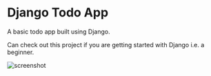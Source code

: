 # Django Todo App

A basic todo app built using Django. 

Can check out this project if you are getting started with Django i.e. a beginner.</br>

![screenshot](https://i.ibb.co/sgF0QTM/Screenshot-25.png)
